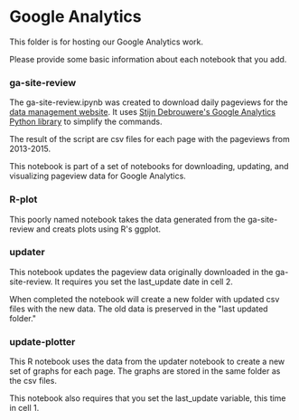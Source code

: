 # Google Analytics 

This folder is for hosting our Google Analytics work. 

Please provide some basic information about each notebook that you add. 

### ga-site-review

The ga-site-review.ipynb was created to download daily pageviews for the [data management website](http://www.bu.edu/datamanagement/). It uses [Stijn Debrouwere's Google Analytics Python library](https://github.com/debrouwere/google-analytics/) to simplify the commands. 

The result of the script are csv files for each page with the pageviews from 2013-2015. 

This notebook is part of a set of notebooks for downloading, updating, and visualizing pageview data for Google Analytics. 

### R-plot

This poorly named notebook takes the data generated from the ga-site-review and creats plots using R's ggplot. 

### updater

This notebook updates the pageview data originally downloaded in the ga-site-review. It requires you set the last_update date in cell 2.

When completed the notebook will create a new folder with updated csv files with the new data. The old data is preserved in the "last updated folder."


### update-plotter 

This R notebook uses the data from the updater notebook to create a new set of graphs for each page. The graphs are stored in the same folder as the csv files. 

This notebook also requires that you set the last_update variable, this time in cell 1. 

